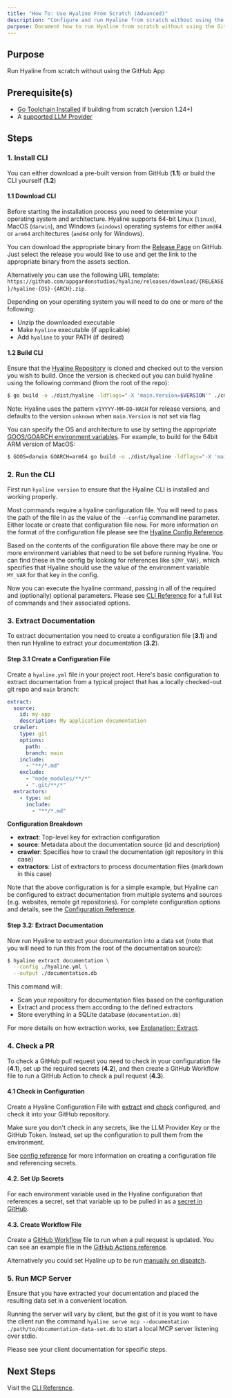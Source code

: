 ```yaml
---
title: "How To: Use Hyaline From Scratch (Advanced)"
description: "Configure and run Hyaline from scratch without using the GitHub App."
purpose: Document how to run Hyaline from scratch without using the GitHub App
---
```

## Purpose
Run Hyaline from scratch without using the GitHub App

## Prerequisite(s)
- [Go Toolchain Installed](https://go.dev/) if building from scratch (version 1.24+)
- A [supported LLM Provider](../reference/config.md)

## Steps

### 1. Install CLI
You can either download a pre-built version from GitHub (**1.1**) or build the CLI yourself (**1.2**)

#### 1.1 Download CLI
Before starting the installation process you need to determine your operating system and architecture. Hyaline supports 64-bit Linux (`linux`), MacOS (`darwin`), and Windows (`windows`) operating systems for either `amd64` or `arm64` architectures (`amd64` only for Windows).

You can download the appropriate binary from the [Release Page](https://github.com/appgardenstudios/hyaline/releases) on GitHub. Just select the release you would like to use and get the link to the appropriate binary from the assets section.

Alternatively you can use the following URL template: `https://github.com/appgardenstudios/hyaline/releases/download/{RELEASE}/hyaline-{OS}-{ARCH}.zip`.

Depending on your operating system you will need to do one or more of the following:

* Unzip the downloaded executable
* Make `hyaline` executable (if applicable)
* Add `hyaline` to your PATH (if desired)

#### 1.2 Build CLI
Ensure that the [Hyaline Repository](https://github.com/appgardenstudios/hyaline) is cloned and checked out to the version you wish to build. Once the version is checked out you can build hyaline using the following command (from the root of the repo):

```bash
$ go build -o ./dist/hyaline -ldflags="-X 'main.Version=$VERSION'" ./cmd/hyaline.go
```

Note: Hyaline uses the pattern `v1YYYY-MM-DD-HASH` for release versions, and defaults to the version `unknown` when `main.Version` is not set via flag

You can specify the OS and architecture to use by setting the appropriate [GOOS/GOARCH environment variables](https://go.dev/doc/install/source#environment). For example, to build for the 64bit ARM version of MacOS:

```bash
$ GOOS=darwin GOARCH=arm64 go build -o ./dist/hyaline -ldflags="-X 'main.Version=$TAG'" ./cmd/hyaline.go
```

### 2. Run the CLI
First run `hyaline version` to ensure that the Hyaline CLI is installed and working properly.

Most commands require a hyaline configuration file. You will need to pass the path of the file in as the value of the `--config` commandline parameter. Either locate or create that configuration file now. For more information on the format of the configuration file please see the [Hyaline Config Reference](../reference/config.md).

Based on the contents of the configuration file above there may be one or more environment variables that need to be set before running Hyaline. You can find these in the config by looking for references like `${MY_VAR}`, which specifies that Hyaline should use the value of the environment variable `MY_VAR` for that key in the config.

Now you can execute the hyaline command, passing in all of the required and (optionally) optional parameters. Please see [CLI Reference](../reference/cli.md) for a full list of commands and their associated options.

### 3. Extract Documentation
To extract documentation you need to create a configuration file (**3.1**) and then run Hyaline to extract your documentation (**3.2**).

#### Step 3.1 Create a Configuration File

Create a `hyaline.yml` file in your project root. Here's basic configuration to extract documentation from a typical project that has a locally checked-out git repo and `main` branch:

```yaml
extract:
  source:
    id: my-app
    description: My application documentation
  crawler:
    type: git
    options:
      path: .
      branch: main
    include:
      - "**/*.md"
    exclude:
      - "node_modules/**/*"
      - ".git/**/*"
  extractors:
    - type: md
      include:
        - "**/*.md"
```

**Configuration Breakdown**

- **extract**: Top-level key for extraction configuration
- **source**: Metadata about the documentation source (id and description)
- **crawler**: Specifies how to crawl the documentation (git repository in this case)
- **extractors**: List of extractors to process documentation files (markdown in this case)

Note that the above configuration is for a simple example, but Hyaline can be configured to extract documentation from multiple systems and sources (e.g. websites, remote git repositories). For complete configuration options and details, see the [Configuration Reference](../reference/config.md).

#### Step 3.2: Extract Documentation

Now run Hyaline to extract your documentation into a data set (note that you will need to run this from the root of the documentation source):

```bash
$ hyaline extract documentation \
  --config ./hyaline.yml \
  --output ./documentation.db
```

This command will:
- Scan your repository for documentation files based on the configuration
- Extract and process them according to the defined extractors
- Store everything in a SQLite database (`documentation.db`)

For more details on how extraction works, see [Explanation: Extract](../explanation/extract.md).

### 4. Check a PR
To check a GitHub pull request you need to check in your configuration file (**4.1**), set up the required secrets (**4.2**), and then create a GitHub Workflow file to run a GitHub Action to check a pull request (**4.3**).

#### 4.1 Check in Configuration
Create a Hyaline Configuration File with [extract](../reference/config.md#extract) and [check](../reference/config.md#check) configured, and check it into your GitHub repository.

Make sure you don't check in any secrets, like the LLM Provider Key or the GitHub Token. Instead, set up the configuration to pull them from the environment.

See [config reference](../reference/config.md) for more information on creating a configuration file and referencing secrets.

#### 4.2. Set Up Secrets
For each environment variable used in the Hyaline configuration that references a secret, set that variable up to be pulled in as a [secret in GitHub](https://docs.github.com/en/actions/security-for-github-actions/security-guides/using-secrets-in-github-actions).

#### 4.3. Create Workflow File
Create a [GitHub Workflow](https://docs.github.com/en/actions/writing-workflows/quickstart) file to run when a pull request is updated. You can see an example file in the [GitHub Actions reference](../reference/github-actions.md).

Alternatively you could set Hyaline up to be run [manually on dispatch](https://docs.github.com/en/actions/managing-workflow-runs-and-deployments/managing-workflow-runs/manually-running-a-workflow).

### 5. Run MCP Server
Ensure that you have extracted your documentation and placed the resulting data set in a convenient location.

Running the server will vary by client, but the gist of it is you want to have the client run the command `hyaline serve mcp --documentation ./path/to/documentation-data-set.db` to start a local MCP server listening over stdio.

Please see your client documentation for specific steps.

## Next Steps
Visit the [CLI Reference](../reference/cli.md).
